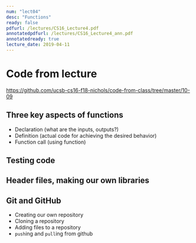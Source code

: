 ```yaml
---
num: "lect04"
desc: "Functions"
ready: false
pdfurl: /lectures/CS16_Lecture4.pdf
annotatedpdfurl: /lectures/CS16_Lecture4_ann.pdf
annotatedready: true
lecture_date: 2019-04-11
---
```


# Code from lecture

<https://github.com/ucsb-cs16-f18-nichols/code-from-class/tree/master/10-09>


## Three key aspects of functions
* Declaration (what are the inputs, outputs?)
* Definition  (actual code for achieving the desired behavior)
* Function call (using function)

## Testing code

## Header files, making our own libraries

## Git and GitHub
- Creating our own repository
- Cloning a repository
- Adding files to a repository
- `push`ing and `pull`ing from github